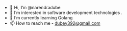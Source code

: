 - 👋 Hi, I’m @narendradube
- 👀 I’m interested in software development technologies .
- 🌱 I’m currently learning Golang
- 📫 How to reach me - dubey392@gmail.com

<!---
narendradube/narendradube is a ✨ special ✨ repository because its `README.md` (this file) appears on your GitHub profile.
You can click the Preview link to take a look at your changes.
--->
